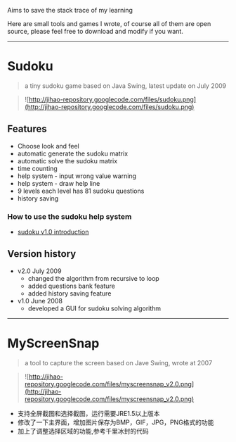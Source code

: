 Aims to save the stack trace of my learning

Here are small tools and games I wrote, of course all of them are open source, please feel free to download and modify if you want.




---

# Sudoku #
> a tiny sudoku game based on Java Swing, latest update on July 2009

> ![http://jihao-repository.googlecode.com/files/sudoku.png](http://jihao-repository.googlecode.com/files/sudoku.png)

## Features ##
  * Choose look and feel
  * automatic generate the sudoku matrix
  * automatic solve the sudoku matrix
  * time counting
  * help system - input wrong value warning
  * help system - draw help line
  * 9 levels each level has 81 sudoku questions
  * history saving

### How to use the sudoku help system ###
  * [sudoku v1.0 introduction](http://docs.google.com/View?id=df29k9vs_169nmkvmbcg)

## Version history ##
  * v2.0 July 2009
    * changed the algorithm from recursive to loop
    * added questions bank feature
    * added history saving feature
  * v1.0 June 2008
    * developed a GUI for sudoku solving algorithm


---


# MyScreenSnap #

> a tool to capture the screen based on Jave Swing, wrote at 2007

> ![http://jihao-repository.googlecode.com/files/myscreensnap_v2.0.png](http://jihao-repository.googlecode.com/files/myscreensnap_v2.0.png)

  * 支持全屏截图和选择截图，运行需要JRE1.5以上版本
  * 修改了一下主界面，增加图片保存为BMP，GIF，JPG，PNG格式的功能
  * 加上了调整选择区域的功能,参考千里冰封的代码